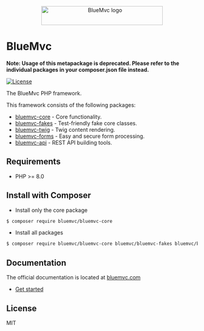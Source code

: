 <p align="center">
   <img src="https://cdn.bluemvc.net/img/logo-320x50.png" width="320" height="50" alt="BlueMvc logo">
</p>

# BlueMvc

**Note: Usage of this metapackage is deprecated. Please refer to the individual packages in your composer.json file instead.**

[![License](https://poser.pugx.org/bluemvc/bluemvc/license)](https://packagist.org/packages/bluemvc/bluemvc)

The BlueMvc PHP framework.

This framework consists of the following packages:

- [bluemvc-core](https://github.com/themichaelhall/bluemvc-core) - Core functionality.
- [bluemvc-fakes](https://github.com/themichaelhall/bluemvc-fakes) - Test-friendly fake core classes.
- [bluemvc-twig](https://github.com/themichaelhall/bluemvc-twig) - Twig content rendering.
- [bluemvc-forms](https://github.com/themichaelhall/bluemvc-forms) - Easy and secure form processing.
- [bluemvc-api](https://github.com/themichaelhall/bluemvc-api) - REST API building tools.

## Requirements

- PHP >= 8.0

## Install with Composer

- Install only the core package

``` bash
$ composer require bluemvc/bluemvc-core
```

- Install all packages

``` bash
$ composer require bluemvc/bluemvc-core bluemvc/bluemvc-fakes bluemvc/bluemvc-twig bluemvc/bluemvc-forms bluemvc/bluemvc-api
```

## Documentation

The official documentation is located at [bluemvc.com](https://bluemvc.com/)

- [Get started](https://bluemvc.com/tutorials/get-started/)

## License

MIT
